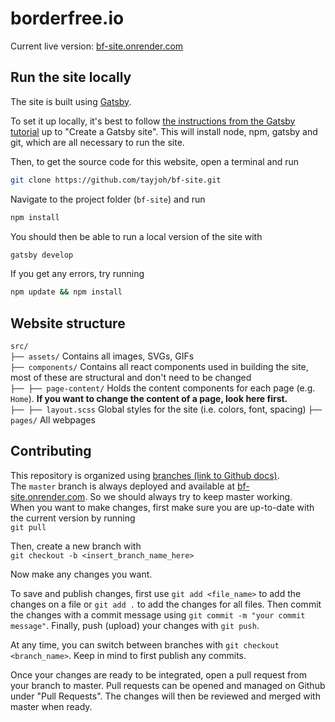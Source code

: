 # borderfree.io

Current live version: [bf-site.onrender.com](bf-site.onrender.com)

## Run the site locally

The site is built using [Gatsby](https://www.gatsbyjs.com/).

To set it up locally, it's best to follow [the instructions from the Gatsby tutorial](https://www.gatsbyjs.com/docs/tutorial/part-zero/) up to "Create a Gatsby site". This will install node, npm, gatsby and git, which are all necessary to run the site.

Then, to get the source code for this website, open a terminal and run

```bash
git clone https://github.com/tayjoh/bf-site.git
```

Navigate to the project folder (`bf-site`) and run 

```bash
npm install
```

You should then be able to run a local version of the site with 

```bash
gatsby develop
```

If you get any errors, try running  

```bash
npm update && npm install
```

## Website structure

`src/`  
`├── assets/` Contains all images, SVGs, GIFs   
`├── components/` Contains all react components used in building the site, most of these are structural and don't need to be changed  
`├── ├── page-content/` Holds the content components for each page (e.g. `Home`). **If you want to change the content of a page, look here first.**  
`├── ├── layout.scss` Global styles for the site (i.e. colors, font, spacing) 
`├── pages/` All webpages  

## Contributing

This repository is organized using [branches (link to Github docs)](https://docs.github.com/en/github/collaborating-with-issues-and-pull-requests/about-branches).  
The `master` branch is always deployed and available at [bf-site.onrender.com](bf-site.onrender.com). So we should always try to keep master working.  
When you want to make changes, first make sure you are up-to-date with the current version by running  
```git pull```

Then, create a new branch with  
```git checkout -b <insert_branch_name_here>``` 

Now make any changes you want.

To save and publish changes, first use `git add <file_name>` to add the changes on a file or `git add .` to add the changes for all files. Then commit the changes with a commit message using `git commit -m "your commit message"`. Finally, push (upload) your changes with `git push`.

At any time, you can switch between branches with `git checkout <branch_name>`. Keep in mind to first publish any commits.

Once your changes are ready to be integrated, open a pull request from your branch to master. Pull requests can be opened and managed on Github under "Pull Requests". The changes will then be reviewed and merged with master when ready.

